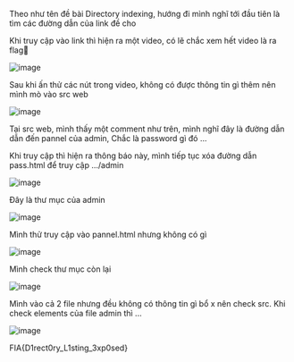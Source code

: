 Theo như tên đề bài Directory indexing, hướng đi mình nghĩ tới đầu tiên là tìm các đường dẫn của link đề cho

Khi truy cập vào link thì hiện ra một video, có lẽ chắc xem hết video là ra flag🤡

![image](https://github.com/user-attachments/assets/5132d3b9-fc76-4bd7-b3ab-f69c91016448)

Sau khi ấn thử các nút trong video, không có được thông tin gì thêm nên mình mò vào src web

![image](https://github.com/user-attachments/assets/63049401-e2ec-45ac-8f32-e2b4325c6062)

Tại src web, mình thấy một comment như trên, mình nghĩ đây là đường dẫn dẫn đến pannel của admin, Chắc là password gì đó ...

Khi truy cập thì hiện ra thông báo này, mình tiếp tục xóa đường dẫn pass.html để truy cập .../admin


![image](https://github.com/user-attachments/assets/33ba4da2-8dbd-4cb4-91bc-932ce9cf3ddb)

Đây là thư mục của admin

![image](https://github.com/user-attachments/assets/e6580389-8461-4fbe-a7d0-9f119f08853f)

Mình thử truy cập vào pannel.html nhưng không có gì

![image](https://github.com/user-attachments/assets/e61bc1d6-3296-4267-ad50-3029b023d25d)

Mình check thư mục còn lại

![image](https://github.com/user-attachments/assets/886f2135-cf52-4b2e-b45d-6307415b91b3)

Mình vào cả 2 file nhưng đều không có thông tin gì bổ x nên check src. Khi check elements của file admin thì ...

![image](https://github.com/user-attachments/assets/9e12c301-f551-44d2-b927-b17f00b9a138)

FIA{D1rect0ry_L1sting_3xp0sed}

